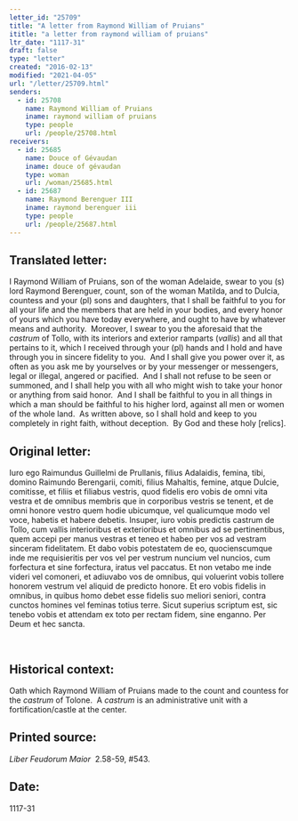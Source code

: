 ```yaml
---
letter_id: "25709"
title: "A letter from Raymond William of Pruians"
ititle: "a letter from raymond william of pruians"
ltr_date: "1117-31"
draft: false
type: "letter"
created: "2016-02-13"
modified: "2021-04-05"
url: "/letter/25709.html"
senders:
  - id: 25708
    name: Raymond William of Pruians
    iname: raymond william of pruians
    type: people
    url: /people/25708.html
receivers:
  - id: 25685
    name: Douce of Gévaudan
    iname: douce of gévaudan
    type: woman
    url: /woman/25685.html
  - id: 25687
    name: Raymond Berenguer III
    iname: raymond berenguer iii
    type: people
    url: /people/25687.html
---
```

<h2> Translated letter:</h2><p>I Raymond William of Pruians, son of the woman Adelaide, swear to you (s) lord Raymond Berenguer, count, son of the woman Matilda, and to Dulcia, countess and your (pl) sons and daughters, that I shall be faithful to you for all your life and the members that are held in your bodies, and every honor of yours which you have today everywhere, and ought to have by whatever means and authority.&nbsp; Moreover, I swear to you the aforesaid that the <i>castrum</i> of Tollo, with its interiors and exterior ramparts (<i>vallis</i>) and all that pertains to it, which I received through your (pl) hands and I hold and have through you in sincere fidelity to you.&nbsp; And I shall give you power over it, as often as you ask me by yourselves or by your messenger or messengers, legal or illegal, angered or pacified.&nbsp; And I shall not refuse to be seen or summoned, and I shall help you with all who might wish to take your honor or anything from said honor.&nbsp; And I shall be faithful to you in all things in which a man should be faithful to his higher lord, against all men or women of the whole land.&nbsp; As written above, so I shall hold and keep to you completely in right faith, without deception.&nbsp; By God and these holy [relics].</p><h2 class="mt-4"> Original letter:</h2><p class="Bodytext21">Iuro ego Raimundus Guillelmi de Prullanis, filius Adalaidis, femina, tibi, domino Raimundo Berengarii, comiti, filius Mahaltis, femine, atque<i> </i>Dulcie, comitisse, et filiis et filiabus vestris, quod fidelis ero vobis de omni vita vestra et de omnibus membris que in corporibus vestris se tenent, et de omni honore vestro quem hodie ubicumque, vel qualicumque modo vel voce, habetis et habere debetis. Insuper, iuro vobis predictis castrum de Tollo, cum vallis interioribus et exterioribus et omnibus ad se pertinentibus, quem accepi per manus vestras et teneo et habeo per vos ad vestram sinceram fidelitatem. Et dabo vobis potestatem de eo, quocienscumque inde me requisieritis per vos vel per vestrum nuncium vel nuncios, cum forfectura et sine forfectura, iratus vel paccatus. Et non vetabo me inde videri vel comoneri, et adiuvabo vos de omnibus, qui voluerint vo­bis tollere honorem vestrum vel aliquid de predicto honore. Et ero vobis fidelis in omnibus, in quibus homo debet esse fidelis suo meliori seniori, contra cunctos homines vel feminas totius terre. Sicut superius scriptum est, sic tenebo vobis et attendam ex toto per rectam fidem, sine enganno. Per Deum et hec sancta.</p><p class="Bodytext21">&nbsp;</p><h2 class="mt-4"> Historical context:</h2><p>Oath which Raymond William of Pruians made to the count and countess for the <i>castrum </i>of Tolone.&nbsp; A <i>castrum</i> is an administrative unit with a fortification/castle at the center.</p><h2 class="mt-4"> Printed source:</h2><p><em>Liber Feudorum Maior</em>&nbsp; 2.58-59, #543.</p><h2 class="mt-4"> Date:</h2>1117-31